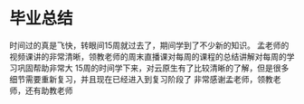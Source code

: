 # 毕业总结


时间过的真是飞快，转眼间15周就过去了，期间学到了不少新的知识。
孟老师的视频课讲的非常清晰，领教老师的周末直播课对每周的课程的总结讲解对每周的学习巩固帮助非常大
15周的时间学下来，对云原生有了比较清晰的了解，但是很多细节需要重新复习，并且现在已经进入到复习阶段了
非常感谢孟老师，领教老师，还有助教老师